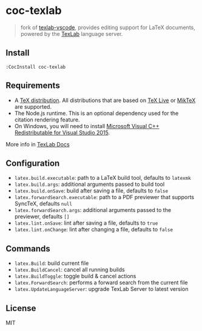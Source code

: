# coc-texlab

> fork of [texlab-vscode](https://github.com/latex-lsp/texlab-vscode), provides editing support for LaTeX documents, powered by the [TexLab](https://github.com/latex-lsp/texlab) language server.

## Install

`:CocInstall coc-texlab`

## Requirements

- A [TeX distribution](https://www.latex-project.org/get/#tex-distributions). All distributions that are based on [TeX Live](https://www.tug.org/texlive/) or [MikTeX](https://miktex.org/) are supported.
- The Node.js runtime. This is an optional dependency used for the citation rendering feature.
- On Windows, you will need to install [Microsoft Visual C++ Redistributable for Visual Studio 2015](https://aka.ms/vs/16/release/vc_redist.x64.exe).

More info in [TexLab Docs](https://texlab.netlify.com/docs)

## Configuration

- `latex.build.executable`: path to a LaTeX build tool, defaults to `latexmk`
- `latex.build.args`: additional arguments passed to build tool
- `latex.build.onSave`: build after saving a file, defaults to `false`
- `latex.forwardSearch.executable`: path to a PDF previewer that supports SyncTeX, defaults `null`
- `latex.forwardSearch.args`: additional arguments passed to the previewer, defaults `[]`
- `latex.lint.onSave`: lint after saving a file, defaults to `true`
- `latex.lint.onChange`: lint after changing a file, defaults to `false`

## Commands

- `latex.Build`: build current file
- `latex.BuildCancel`: cancel all running builds
- `latex.BuildToggle`: toggle build & cancel actions
- `latex.ForwardSearch`: performs a forward search from the current file
- `latex.UpdateLanguageServer`: upgrade TexLab Server to latest version

## License

MIT
